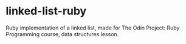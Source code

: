 # linked-list-ruby
Ruby implementation of a linked list, made for The Odin Project: Ruby Programming course, data structures lesson.
